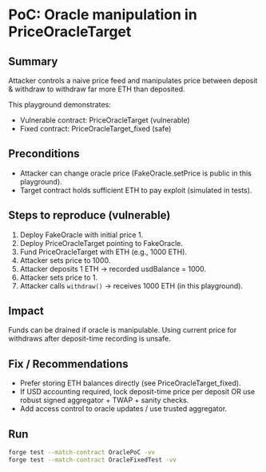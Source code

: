 # PoC: Oracle manipulation in PriceOracleTarget

## Summary
Attacker controls a naive price feed and manipulates price between deposit & withdraw to withdraw far more ETH than deposited.

This playground demonstrates:
- Vulnerable contract: PriceOracleTarget (vulnerable)
- Fixed contract: PriceOracleTarget_fixed (safe)

## Preconditions
- Attacker can change oracle price (FakeOracle.setPrice is public in this playground).
- Target contract holds sufficient ETH to pay exploit (simulated in tests).

## Steps to reproduce (vulnerable)
1. Deploy FakeOracle with initial price 1.
2. Deploy PriceOracleTarget pointing to FakeOracle.
3. Fund PriceOracleTarget with ETH (e.g., 1000 ETH).
4. Attacker sets price to 1000.
5. Attacker deposits 1 ETH -> recorded usdBalance = 1000.
6. Attacker sets price to 1.
7. Attacker calls `withdraw()` -> receives 1000 ETH (in this playground).

## Impact
Funds can be drained if oracle is manipulable. Using current price for withdraws after deposit-time recording is unsafe.

## Fix / Recommendations
- Prefer storing ETH balances directly (see PriceOracleTarget_fixed).
- If USD accounting required, lock deposit-time price per deposit OR use robust signed aggregator + TWAP + sanity checks.
- Add access control to oracle updates / use trusted aggregator.

## Run
```bash
forge test --match-contract OraclePoC -vv
forge test --match-contract OracleFixedTest -vv
```